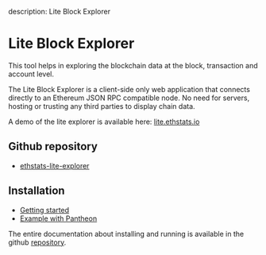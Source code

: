 description: Lite Block Explorer
<!--- END of page meta data -->

# Lite Block Explorer

This tool helps in exploring the blockchain data at the block, transaction and account level.
 
The Lite Block Explorer is a client-side only web application that connects directly to an Ethereum JSON RPC compatible node. No need for servers, hosting or trusting any third parties to display chain data.

A demo of the lite explorer is available here: [lite.ethstats.io](https://lite.ethstats.io/)

## Github repository
* [ethstats-lite-explorer](https://github.com/Alethio/ethstats-lite-explorer) 

## Installation

* [Getting started](https://github.com/Alethio/ethstats-lite-explorer#getting-started)
* [Example with Pantheon](https://github.com/Alethio/ethstats-lite-explorer#with-pantheon)

The entire documentation about installing and running is available in the github [repository](https://github.com/Alethio/ethstats-lite-explorer).
